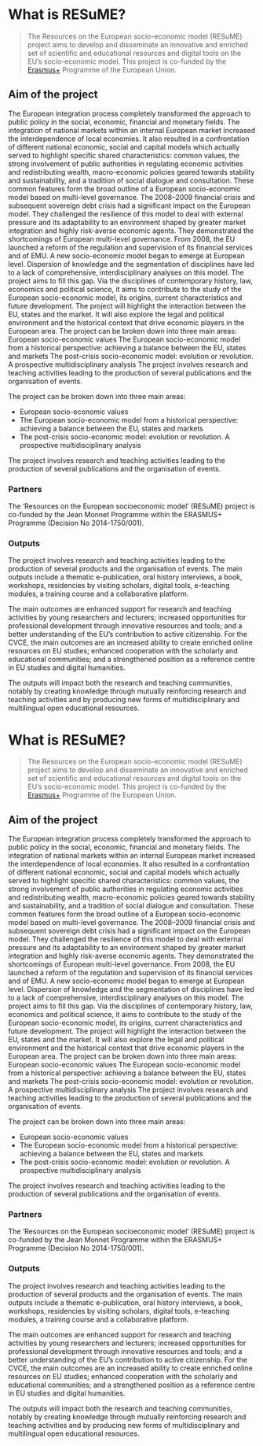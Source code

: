 <!-- lang:en_US -->
# What is RESuME?

> The Resources on the European socio-economic model (RESuME) project aims to develop and disseminate an innovative and enriched set of scientific and educational resources and digital tools on the EU’s socio-economic model. This project is co-funded by the [Erasmus+](https://ec.europa.eu/programmes/erasmus-plus/node_en) Programme of the European Union.

## Aim of the project

The European integration process completely transformed the approach to public policy in the social, economic, financial and monetary fields. The integration of national markets within an internal European market increased the interdependence of local economies. It also resulted in a confrontation of different national economic, social and capital models which actually served to highlight specific shared characteristics: common values, the strong involvement of public authorities in regulating economic activities and redistributing wealth, macro-economic policies geared towards stability and sustainability, and a tradition of social dialogue and consultation. These common features form the broad outline of a European socio-economic model based on multi-level governance.
The 2008–2009 financial crisis and subsequent sovereign debt crisis had a significant impact on the European model. They challenged the resilience of this model to deal with external pressure and its adaptability to an environment shaped by greater market integration and highly risk-averse economic agents. They demonstrated the shortcomings of European multi-level governance. From 2008, the EU launched a reform of the regulation and supervision of its financial services and of EMU. A new socio-economic model began to emerge at European level.
Dispersion of knowledge and the segmentation of disciplines have led to a lack of comprehensive, interdisciplinary analyses on this model. The project aims to fill this gap. Via the disciplines of contemporary history, law, economics and political science, it aims to contribute to the study of the European socio-economic model, its origins, current characteristics and future development. The project will highlight the interaction between the EU, states and the market. It will also explore the legal and political environment and the historical context that drive economic players in the European area.
The project can be broken down into three main areas:
European socio-economic values
The European socio-economic model from a historical perspective: achieving a balance between the EU, states and markets
The post-crisis socio-economic model: evolution or revolution. A prospective multidisciplinary analysis
The project involves research and teaching activities leading to the production of several publications and the organisation of events.


The project can be broken down into three main areas:

- European socio-economic values
- The European socio-economic model from a historical perspective: achieving a balance between the EU, states and markets
- The post-crisis socio-economic model: evolution or revolution. A prospective multidisciplinary analysis

The project involves research and teaching activities leading to the production of several publications and the organisation of events.


### Partners
The ‘Resources on the European socioeconomic model’ (RESuME) project is co-funded by the Jean Monnet Programme within the ERASMUS+ Programme (Decision No 2014-1750/001).


### Outputs

The project involves research and teaching activities leading to the production of several products and the organisation of events. The main outputs include a thematic e-publication, oral history interviews, a book, workshops, residencies by visiting scholars, digital tools, e-teaching modules, a training course and a collaborative platform.

The main outcomes are enhanced support for research and teaching activities by young researchers and lecturers; increased opportunities for professional development through innovative resources and tools; and a better understanding of the EU’s contribution to active citizenship. For the CVCE, the main outcomes are an increased ability to create enriched online resources on EU studies; enhanced cooperation with the scholarly and educational communities; and a strengthened position as a reference centre in EU studies and digital humanities.

The outputs will impact both the research and teaching communities, notably by creating knowledge through mutually reinforcing research and teaching activities and by producing new forms of multidisciplinary and multilingual open educational resources.

<!-- lang:fr_FR -->
# What is RESuME?

> The Resources on the European socio-economic model (RESuME) project aims to develop and disseminate an innovative and enriched set of scientific and educational resources and digital tools on the EU’s socio-economic model. This project is co-funded by the [Erasmus+](https://ec.europa.eu/programmes/erasmus-plus/node_en) Programme of the European Union.

## Aim of the project

The European integration process completely transformed the approach to public policy in the social, economic, financial and monetary fields. The integration of national markets within an internal European market increased the interdependence of local economies. It also resulted in a confrontation of different national economic, social and capital models which actually served to highlight specific shared characteristics: common values, the strong involvement of public authorities in regulating economic activities and redistributing wealth, macro-economic policies geared towards stability and sustainability, and a tradition of social dialogue and consultation. These common features form the broad outline of a European socio-economic model based on multi-level governance.
The 2008–2009 financial crisis and subsequent sovereign debt crisis had a significant impact on the European model. They challenged the resilience of this model to deal with external pressure and its adaptability to an environment shaped by greater market integration and highly risk-averse economic agents. They demonstrated the shortcomings of European multi-level governance. From 2008, the EU launched a reform of the regulation and supervision of its financial services and of EMU. A new socio-economic model began to emerge at European level.
Dispersion of knowledge and the segmentation of disciplines have led to a lack of comprehensive, interdisciplinary analyses on this model. The project aims to fill this gap. Via the disciplines of contemporary history, law, economics and political science, it aims to contribute to the study of the European socio-economic model, its origins, current characteristics and future development. The project will highlight the interaction between the EU, states and the market. It will also explore the legal and political environment and the historical context that drive economic players in the European area.
The project can be broken down into three main areas:
European socio-economic values
The European socio-economic model from a historical perspective: achieving a balance between the EU, states and markets
The post-crisis socio-economic model: evolution or revolution. A prospective multidisciplinary analysis
The project involves research and teaching activities leading to the production of several publications and the organisation of events.


The project can be broken down into three main areas:

- European socio-economic values
- The European socio-economic model from a historical perspective: achieving a balance between the EU, states and markets
- The post-crisis socio-economic model: evolution or revolution. A prospective multidisciplinary analysis

The project involves research and teaching activities leading to the production of several publications and the organisation of events.


### Partners
The ‘Resources on the European socioeconomic model’ (RESuME) project is co-funded by the Jean Monnet Programme within the ERASMUS+ Programme (Decision No 2014-1750/001).


### Outputs

The project involves research and teaching activities leading to the production of several products and the organisation of events. The main outputs include a thematic e-publication, oral history interviews, a book, workshops, residencies by visiting scholars, digital tools, e-teaching modules, a training course and a collaborative platform.

The main outcomes are enhanced support for research and teaching activities by young researchers and lecturers; increased opportunities for professional development through innovative resources and tools; and a better understanding of the EU’s contribution to active citizenship. For the CVCE, the main outcomes are an increased ability to create enriched online resources on EU studies; enhanced cooperation with the scholarly and educational communities; and a strengthened position as a reference centre in EU studies and digital humanities.

The outputs will impact both the research and teaching communities, notably by creating knowledge through mutually reinforcing research and teaching activities and by producing new forms of multidisciplinary and multilingual open educational resources.

